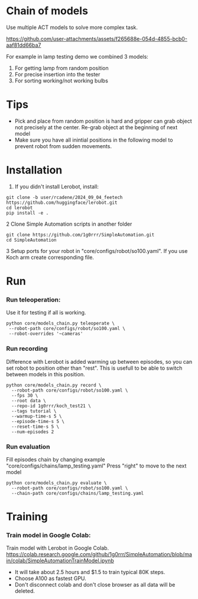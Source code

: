 # Chain of models

Use multiple ACT models to solve more complex task.

https://github.com/user-attachments/assets/f265688e-054d-4855-bcb0-aaf81dd66ba7

For example in lamp testing demo we combined 3 models:

1. For getting lamp from random position
2. For precise insertion into the tester
3. For sorting working/not working bulbs

# Tips

-   Pick and place from random position is hard and gripper can grab object not precisely at the center. Re-grab object at the beginning of next model
-   Make sure you have all inintial positions in the following model to prevent robot from sudden movements.

# Installation

1.  If you didn't install Lerobot, install:

```
git clone -b user/rcadene/2024_09_04_feetech https://github.com/huggingface/lerobot.git
cd lerobot
pip install -e .
```

2 Clone Simple Automation scripts in another folder

```
git clone https://github.com/1g0rrr/SimpleAutomation.git
cd SimpleAutomation
```

3 Setup ports for your robot in "core/configs/robot/so100.yaml". If you use Koch arm create corresponding file.

# Run

### Run teleoperation:

Use it for testing if all is working.

```
python core/models_chain.py teleoperate \
 --robot-path core/configs/robot/so100.yaml \
 --robot-overrides '~cameras'
```

### Run recording

Difference with Lerobot is added warming up between episodes, so you can set robot to position other than "rest". This is usefull to be able to switch between models in this position.

```
python core/models_chain.py record \
  --robot-path core/configs/robot/so100.yaml \
  --fps 30 \
  --root data \
  --repo-id 1g0rrr/koch_test21 \
  --tags tutorial \
  --warmup-time-s 5 \
  --episode-time-s 5 \
  --reset-time-s 5 \
  --num-episodes 2
```

### Run evaluation

Fill episodes chain by changing example "core/configs/chains/lamp_testing.yaml"
Press "right" to move to the next model

```
python core/models_chain.py evaluate \
  --robot-path core/configs/robot/so100.yaml \
  --chain-path core/configs/chains/lamp_testing.yaml
```

# Training

### Train model in Google Colab:

Train model with Lerobot in Google Colab.
https://colab.research.google.com/github/1g0rrr/SimpleAutomation/blob/main/colab/SimpleAutomationTrainModel.ipynb

-   It will take about 2.5 hours and $1.5 to train typical 80K steps.
-   Choose A100 as fastest GPU.
-   Don't disconnect colab and don't close browser as all data will be deleted.
